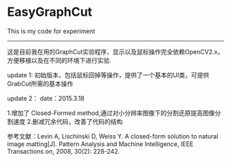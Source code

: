 # EasyGraphCut

This is my code for experiment

-------

这是目前我在用的GraphCut实验程序，显示以及鼠标操作完全依赖OpenCV2.x，方便移植以及在不同的环境下进行实验.

update 1:
初始版本，包括鼠标回掉等操作，提供了一个基本的UI类，可提供GrabCut所需的基本操作

update 2：
date：2015.3.18

1.增加了 Closed-Formed method,通过对小分辨率图像下的分割还原提高图像分割速度
2.删减冗余代码，改善了代码的结构

参考文献：Levin A, Lischinski D, Weiss Y. A closed-form solution to natural image matting[J]. Pattern Analysis and Machine Intelligence, IEEE Transactions on, 2008, 30(2): 228-242.
